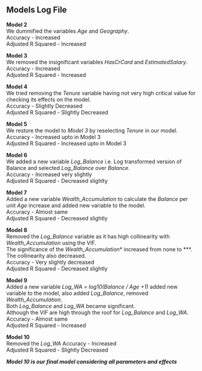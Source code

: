 ## Models Log File

**Model 2**  
We dummified the variables *Age* and *Geography*.   
Accuracy - Increased  
Adjusted R Squared - Increased  

**Model 3**  
We removed the insignificant variables *HasCrCard* and *EstimatedSalary*.  
Accuracy - Increased  
Adjusted R Squared - Increased  

**Model 4**  
We tried removing the *Tenure* variable having not very high critical value for checking its effects on the model.  
Accuracy - Slightly Decreased  
Adjusted R Squared - Slightly Decreased  

**Model 5**  
We restore the model to *Model 3* by reselecting *Tenure* in our model.
Accuracy - Increased upto in Model 3  
Adjusted R Squared - Increased upto in Model 3  

**Model 6**  
We added a new variable *Log_Balance* i.e. Log transformed version of Balance and selected *Log_Balance* over *Balance*.  
Accuracy - Increased very slightly  
Adjusted R Squared - Decreased slighlty  

**Model 7**  
Added a new variable *Wealth_Accumulation* to calculate the *Balance* per unit *Age* increase and added new variable to the model.  
Accuracy - Almost same  
Adjusted R Squared - Decreased slightly  

**Model 8**  
Removed the *Log_Balance* variable as it has high collinearity with *Wealth_Accumulation* using the VIF.  
The significance of the *Wealth_Accumulation** increased from none to ***.  
The collinearity also decreased.     
Accuracy - Very slightly decreased  
Adjusted R Squared - Decreased slightly

**Model 9**  
Added a new variable *Log_WA = log10(Balance / Age +1)* added new variable to the model, also added *Log_Balance*, removed *Wealth_Accumulation*.  
Both *Log_Balance* and *Log_WA* became significant.  
Although the VIF are high through the roof for *Log_Balance* and *Log_WA*.  
Accuracy - Almost same  
Adjusted R Squared - Increased

**Model 10**  
Removed the *Log_WA*
Accuracy - Increased  
Adjusted R Squared - Slightly Decreased



***Model 10 is our final model considering all parameters and effects***